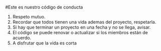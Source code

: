 #Este es nuestro código de conducta

1) Respeto mutuo.
2) Recordar que todos tienen una vida ademas del proyecto, respetarla.
3) Si hay que terminar un proyecto en una fecha y no se llega, avisar.
4) El código se puede renovar o actualizar si los miembros están de acuerdo.
5) A disfrutar que la vida es corta